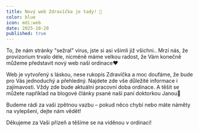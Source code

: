 ```yaml
---
title: Nový web Zdravíčka je tady! 🎉
color: blue
icon: mdi:web
date: 2025-10-28
published: true
---
```

To, že nám stránky "sežral" virus, jste si asi všimli již všichni.. Mrzí nás, že provizorium trvalo déle, nicméně máme velkou radost, že Vám konečně můžeme představit nový web naší ordinace❤️ 

Web je vytvořený s láskou, nese rukopis Zdravíčka a moc doufáme, že bude pro Vás jednoduchý a přehledný. Najdete zde vše důležité informace i zajímavosti. Vždy zde bude aktuální pracovní doba ordinace. A těšit se můžete například na blogové články psané naší paní doktorkou Janou🥰

Budeme rádi za vaši zpětnou vazbu – pokud něco chybí nebo máte náměty na vylepšení, dejte nám vědět!

Děkujeme za Vaši přízeň a těšíme se na viděnou v ordinaci!
